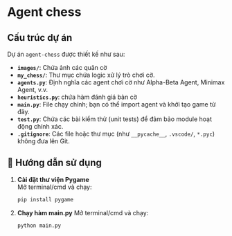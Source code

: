 # Agent chess

##  Cấu trúc dự án
Dự án `agent-chess` được thiết kế như sau:
- **`images/`**: Chứa ảnh các quân cờ
- **`my_chess/`**: Thư mục chứa logic xử lý trò chơi cờ.
- **`agents.py`**: Định nghĩa các agent chơi cờ như Alpha-Beta Agent, Minimax Agent, v.v.
- **`heuristics.py`**: chứa hàm đánh giá bàn cờ
- **`main.py`**: File chạy chính; bạn có thể import agent và khởi tạo game từ đây.
- **`test.py`**: Chứa các bài kiểm thử (unit tests) để đảm bảo module hoạt động chính xác.
- **`.gitignore`**: Các file hoặc thư mục (như `__pycache__`, `.vscode/`, `*.pyc`) không đưa lên Git.

## 🚀 Hướng dẫn sử dụng

1. **Cài đặt thư viện Pygame**  
   Mở terminal/cmd và chạy:
   ```bash
   pip install pygame
   
2. **Chạy hàm main.py**
   Mở terminal/cmd và chạy:
   ```bash
   python main.py